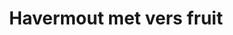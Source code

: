---
title: Havermout met vers fruit
description: Een voedzaam ontbijt met havermout, vers fruit en honing
image: https://images.pexels.com/photos/9027530/pexels-photo-9027530.jpeg?auto=compress&cs=tinysrgb&w=1260&h=750&dpr=2
categories: [Ontbijt, Vegetarisch]
tijd: 20
portions: 2
ingredients:
  - 100g havermout
  - 300ml plantaardige melk
  - 1 banaan
  - 100g gemengd rood fruit
  - 2 el honing
  - 1 el chiazaad
instructions:
  - Breng de plantaardige melk aan de kook in een steelpan.
  - Voeg de havermout toe en laat op laag vuur 5 minuten zachtjes koken. Roer regelmatig door.
  - Snijd ondertussen de banaan in plakjes.
  - Verdeel de havermout over twee kommen.
  - Top af met de banaan, het rode fruit, honing en chiazaad.
---
